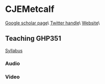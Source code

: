 # CJEMetcalf

[Google scholar page](https://scholar.google.com/citations?user=tt1oyyEAAAAJ&hl=en&oi=ao)\\
[Twitter handle](https://twitter.com/cjemetcalf?lang=en)\\
[Website](https://metcalflab.princeton.edu/)\\

## Teaching GHP351

[Syllabus](http://cjelandm.github.io/GHP351-Syllabus.pdf)

### Audio 

### Video 
